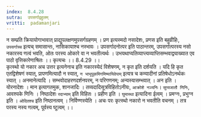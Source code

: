 ```yaml
---
index:  8.4.28
sutra:  उपसर्गाद्वहुलम्
vritti:  padamanjari
---
```


न सम्प्रति क्रियायोगाभावात् प्राद्युपलक्षणमुपसर्गग्रहणम् । प्रण इत्यस्मदो नसादेशः, प्रणस इति बहुव्रीहिः, `उपसर्गाच्च` इत्यच् समासान्तः, नासिकायाश्च नस्भावः ।
उपसर्गादनोत्पर इति पाठान्तरम्, उपसर्गात्परस्य नसो नकारस्य णत्वं भवति, ओतः परस्य ओकारे वा न भवतीत्यर्थः । उभयथाप्यतिव्याप्त्यव्याप्तिसम्भवाद्व्याख्यात एव पाठो वृत्तिकारेणाश्रितः ।।
कृत्यचः ।। 8.4.29 ।।  
कृत्स्थो यो नकार अच उत्तर इत्यनेनाच इति नकारस्येदं विशेषणम्, न कृत इति दर्शयति । यदि हि कृत एतद्विशेषणं स्यात्, प्रापणमित्यादौ न स्यात्, `न भाभूपूकमिगमिष्यायिवेपाम्` इत्यत्र च कम्यादीनां प्रतिषेधोऽनर्थकः स्यात् । अनमानेत्यादि । सम्भवोदाहरणदर्शनपरम्, न परिगणनम्; अन्यस्यासम्भवात् । अन इति । योरनादेशः । मान इत्यागतमुक, शानजादिः । तव्यदादिसूत्रविहितोऽनीयः, `आक्रोशे नञ्यनिः`। `सुप्यजातौ णिनिः`, आवश्यके णिनिः । निष्ठादेशः `रदाभ्याम्` इति विहितः । प्रहीण इति । `घुमास्था` इत्यादिना ईत्वम् ।
प्रमग्नः, प्रभुग्न इति । `ओदितश्च` इति निष्ठानत्वम् । निर्विण्णस्येति । अचः परः कृत्स्थो नकारो न भवतीति वचनम् । तत्र परस्य नस्य णत्वम्, पूर्वस्य ष्टुत्वम् ।।
